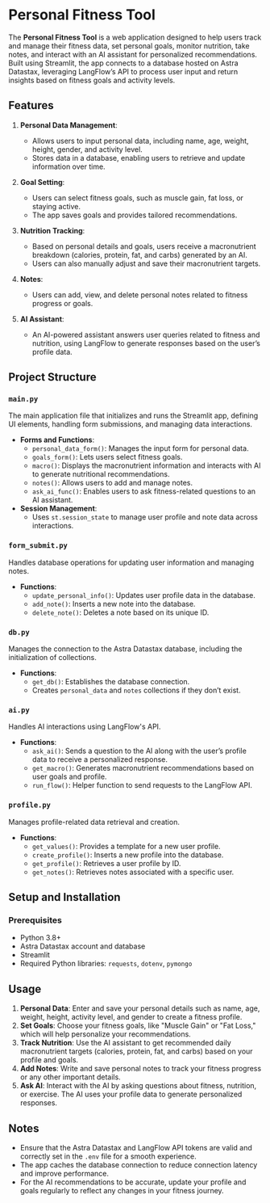 # Personal Fitness Tool

The **Personal Fitness Tool** is a web application designed to help users track and manage their fitness data, set personal goals, monitor nutrition, take notes, and interact with an AI assistant for personalized recommendations. Built using Streamlit, the app connects to a database hosted on Astra Datastax, leveraging LangFlow’s API to process user input and return insights based on fitness goals and activity levels.

## Features

1. **Personal Data Management**:
   - Allows users to input personal data, including name, age, weight, height, gender, and activity level.
   - Stores data in a database, enabling users to retrieve and update information over time.

2. **Goal Setting**:
   - Users can select fitness goals, such as muscle gain, fat loss, or staying active.
   - The app saves goals and provides tailored recommendations.

3. **Nutrition Tracking**:
   - Based on personal details and goals, users receive a macronutrient breakdown (calories, protein, fat, and carbs) generated by an AI.
   - Users can also manually adjust and save their macronutrient targets.

4. **Notes**:
   - Users can add, view, and delete personal notes related to fitness progress or goals.

5. **AI Assistant**:
   - An AI-powered assistant answers user queries related to fitness and nutrition, using LangFlow to generate responses based on the user’s profile data.

## Project Structure

### `main.py`
The main application file that initializes and runs the Streamlit app, defining UI elements, handling form submissions, and managing data interactions.

- **Forms and Functions**:
  - `personal_data_form()`: Manages the input form for personal data.
  - `goals_form()`: Lets users select fitness goals.
  - `macro()`: Displays the macronutrient information and interacts with AI to generate nutritional recommendations.
  - `notes()`: Allows users to add and manage notes.
  - `ask_ai_func()`: Enables users to ask fitness-related questions to an AI assistant.
- **Session Management**:
  - Uses `st.session_state` to manage user profile and note data across interactions.

### `form_submit.py`
Handles database operations for updating user information and managing notes.

- **Functions**:
  - `update_personal_info()`: Updates user profile data in the database.
  - `add_note()`: Inserts a new note into the database.
  - `delete_note()`: Deletes a note based on its unique ID.

### `db.py`
Manages the connection to the Astra Datastax database, including the initialization of collections.

- **Functions**:
  - `get_db()`: Establishes the database connection.
  - Creates `personal_data` and `notes` collections if they don’t exist.

### `ai.py`
Handles AI interactions using LangFlow's API.

- **Functions**:
  - `ask_ai()`: Sends a question to the AI along with the user’s profile data to receive a personalized response.
  - `get_macro()`: Generates macronutrient recommendations based on user goals and profile.
  - `run_flow()`: Helper function to send requests to the LangFlow API.

### `profile.py`
Manages profile-related data retrieval and creation.

- **Functions**:
  - `get_values()`: Provides a template for a new user profile.
  - `create_profile()`: Inserts a new profile into the database.
  - `get_profile()`: Retrieves a user profile by ID.
  - `get_notes()`: Retrieves notes associated with a specific user.

## Setup and Installation

### Prerequisites
- Python 3.8+
- Astra Datastax account and database
- Streamlit
- Required Python libraries: `requests`, `dotenv`, `pymongo`


## Usage

1. **Personal Data**: Enter and save your personal details such as name, age, weight, height, activity level, and gender to create a fitness profile.
2. **Set Goals**: Choose your fitness goals, like "Muscle Gain" or "Fat Loss," which will help personalize your recommendations.
3. **Track Nutrition**: Use the AI assistant to get recommended daily macronutrient targets (calories, protein, fat, and carbs) based on your profile and goals.
4. **Add Notes**: Write and save personal notes to track your fitness progress or any other important details.
5. **Ask AI**: Interact with the AI by asking questions about fitness, nutrition, or exercise. The AI uses your profile data to generate personalized responses.

## Notes

- Ensure that the Astra Datastax and LangFlow API tokens are valid and correctly set in the `.env` file for a smooth experience.
- The app caches the database connection to reduce connection latency and improve performance.
- For the AI recommendations to be accurate, update your profile and goals regularly to reflect any changes in your fitness journey.

